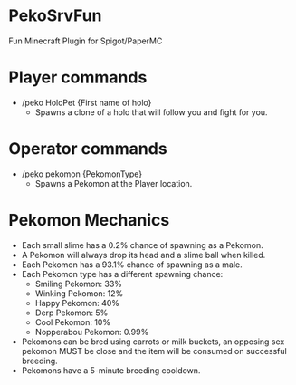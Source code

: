 # PekoSrvFun
Fun Minecraft Plugin for Spigot/PaperMC

# Player commands
 - /peko HoloPet {First name of holo}
   - Spawns a clone of a holo that will follow you and fight for you.
# Operator commands
 - /peko pekomon {PekomonType} 
   - Spawns a Pekomon at the Player location.
   
# Pekomon Mechanics
 - Each small slime has a 0.2% chance of spawning as a Pekomon.
 - A Pekomon will always drop its head and a slime ball when killed.
 - Each Pekomon has a 93.1% chance of spawning as a male.
 - Each Pekomon type has a different spawning chance:
   - Smiling Pekomon: 33%
   - Winking Pekomon: 12%
   - Happy Pekomon: 40%
   - Derp Pekomon: 5%
   - Cool Pekomon: 10%
   - Nopperabou Pekomon: 0.99%
 - Pekomons can be bred using carrots or milk buckets, an opposing sex pekomon MUST be close and the item will be consumed on successful breeding.
 - Pekomons have a 5-minute breeding cooldown.
